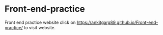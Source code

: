 # Front-end-practice
Front end practice website
click on https://ankitgarg89.github.io/Front-end-practice/ to visit website.
